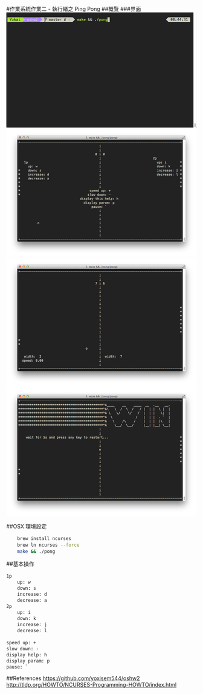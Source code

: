 #作業系統作業二 - 執行緒之 Ping Pong
##概覽
###界面
![1](gameplay.gif)
![help](help.png)
![param](param.png)
![win](win.png)


##OSX 環境設定

```bash
	brew install ncurses
	brew ln ncurses --force
	make && ./pong
```

##基本操作
```
1p
	up: w
	down: s
	increase: d
	decrease: a
2p
	up: i
	down: k
	increase: j
	decrease: l

speed up: +
slow down: -
display help: h
display param: p
pause: `
```

##References
https://github.com/yoxisem544/oshw2
http://tldp.org/HOWTO/NCURSES-Programming-HOWTO/index.html